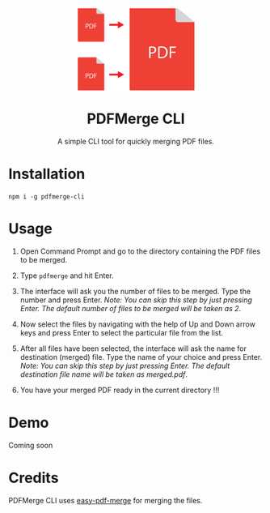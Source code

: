 <div align="center">
<img src="./assets/pdfmerge-logo.png" align="center">
<h1>PDFMerge CLI</h1>
<p>
A simple CLI tool for quickly merging PDF files.
</p>
</div>  

# Installation  
```
npm i -g pdfmerge-cli
```

# Usage  
1. Open Command Prompt and go to the directory containing the PDF files to be merged.

2. Type `pdfmerge` and hit Enter.

3. The interface will ask you the number of files to be merged. Type the number and press Enter. *Note: You can skip this step by just pressing Enter. The default number of files to be merged will be taken as 2*.

4. Now select the files by navigating with the help of Up and Down arrow keys and press Enter to select the particular file from the list. 

5. After all files have been selected, the interface will ask the name for destination (merged) file. Type the name of your choice and press Enter. *Note: You can skip this step by just pressing Enter. The default destination file name will be taken as merged.pdf*.

6. You have your merged PDF ready in the current directory !!!

# Demo
Coming soon

# Credits
PDFMerge CLI uses [easy-pdf-merge](https://github.com/karuppiah7890/easy-pdf-merge) for merging the files.

